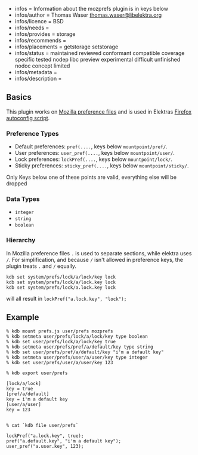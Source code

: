 - infos = Information about the mozprefs plugin is in keys below
- infos/author = Thomas Waser <thomas.waser@libelektra.org>
- infos/licence = BSD
- infos/needs =
- infos/provides = storage
- infos/recommends =
- infos/placements = getstorage setstorage
- infos/status = maintained reviewed conformant compatible coverage specific tested nodep libc preview experimental difficult unfinished nodoc concept limited
- infos/metadata =
- infos/description =

## Basics ##

This plugin works on [Mozilla preference files](https://developer.mozilla.org/en-US/docs/Mozilla/Preferences/A_brief_guide_to_Mozilla_preferences)
and is used in Elektras [Firefox autoconfig script](autoconfig/README.md).

### Preference Types ###

- Default preferences: `pref(....`, keys below `mountpoint/pref/`.
- User preferences: `user_pref(....`, keys below `mountpoint/user/`.
- Lock preferences: `lockPref(....`, keys below `mountpoint/lock/`.
- Sticky preferences: `sticky_pref(....`, keys below `mountpoint/sticky/`.

Only Keys below one of these points are valid, everything else will be dropped

### Data Types ###

- `integer`
- `string`
- `boolean`

### Hierarchy ###

In Mozilla preference files `.` is used to separate sections, while elektra uses `/`. For simplification, and because `/` isn't allowed in preference keys, the plugin treats `.` and `/` equally. 

```
kdb set system/prefs/lock/a/lock/key lock
kdb set system/prefs/lock/a/lock.key lock
kdb set system/prefs/lock/a.lock.key lock
```

will all result in `lockPref("a.lock.key", "lock");`


## Example ##

```
% kdb mount prefs.js user/prefs mozprefs
% kdb setmeta user/prefs/lock/a/lock/key type boolean
% kdb set user/prefs/lock/a/lock/key true
% kdb setmeta user/prefs/pref/a/default/key type string
% kdb set user/prefs/pref/a/default/key "i'm a default key"
% kdb setmeta user/prefs/user/a/user/key type integer
% kdb set user/prefs/user/a/user/key 123

% kdb export user/prefs

[lock/a/lock]
key = true
[pref/a/default]
key = i'm a default key
[user/a/user]
key = 123


% cat `kdb file user/prefs`

lockPref("a.lock.key", true);
pref("a.default.key", "i'm a default key");
user_pref("a.user.key", 123);

```
